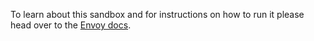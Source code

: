 To learn about this sandbox and for instructions on how to run it please head over
to the [Envoy docs](https://www.envoyproxy.io/docs/envoy/latest/start/sandboxes/dynamic-configuration-control-plane.html).
